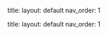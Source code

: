
title: <Bianca>
layout: default
nav_order: 1
  
  
  title: <Bianca>
layout: default
nav_order: 1
  
